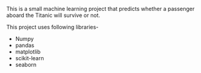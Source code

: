This is a small machine learning project that predicts whether a passenger aboard the Titanic will survive or not.
<br>
<p>This project uses following libraries-
<ul>
  <li>Numpy</li>
  <li>pandas</li>
  <li>matplotlib</li>
  <li>scikit-learn</li>
  <li>seaborn</li>
</ul></p>

